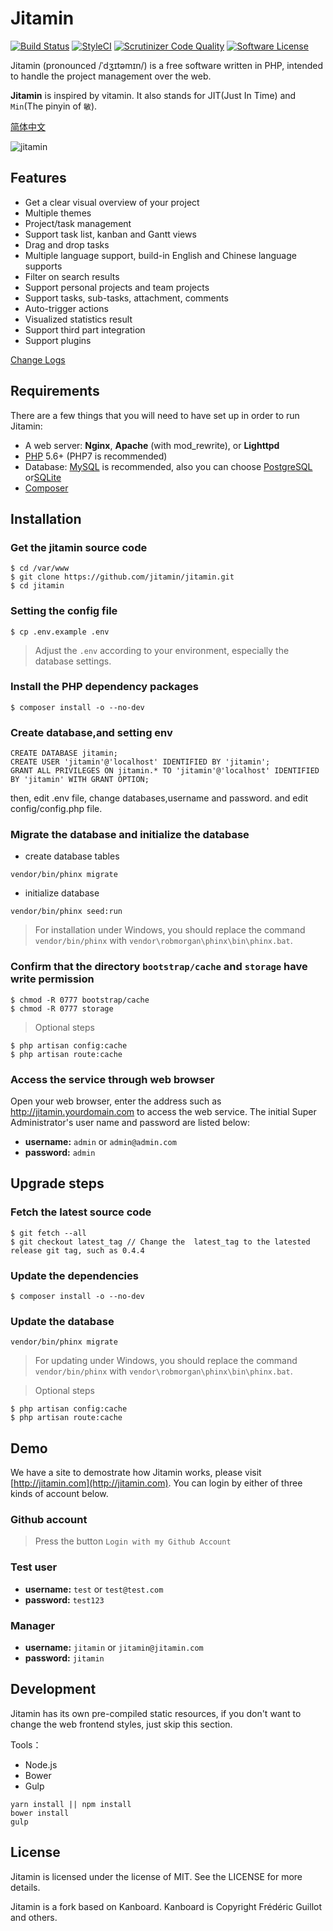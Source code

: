 Jitamin
========

[![Build Status](https://travis-ci.org/jitamin/jitamin.svg?branch=master)](https://travis-ci.org/jitamin/jitamin)
[![StyleCI](https://styleci.io/repos/72176201/shield?branch=master)](https://styleci.io/repos/72176201/)
[![Scrutinizer Code Quality](https://scrutinizer-ci.com/g/jitamin/jitamin/badges/quality-score.png?b=master)](https://scrutinizer-ci.com/g/jitamin/jitamin/?branch=master)
[![Software License](https://img.shields.io/badge/license-MIT-brightgreen.svg?style=flat-square)](LICENSE)

Jitamin (pronounced /ˈdʒɪtəmɪn/) is a free software written in PHP, intended to handle the project management over the web. 

**Jitamin** is inspired by vitamin. It also stands for JIT(Just In Time) and `Min`(The pinyin of `敏`).

[简体中文](https://github.com/jitamin/jitamin/blob/master/README-zh_CN.md)


![jitamin](http://jitamin.com/img/screenshot.png?v1)

## Features

* Get a clear visual overview of your project
* Multiple themes
* Project/task management
* Support task list, kanban and Gantt views
* Drag and drop tasks
* Multiple language support, build-in English and Chinese language supports
* Filter on search results
* Support personal projects and team projects
* Support tasks, sub-tasks, attachment, comments
* Auto-trigger actions
* Visualized statistics result
* Support third part integration
* Support plugins

[Change Logs](https://github.com/jitamin/jitamin/blob/master/ChangeLog.md)

## Requirements

There are a few things that you will need to have set up in order to run Jitamin:

- A web server: **Nginx**, **Apache** (with mod_rewrite), or **Lighttpd**
- [PHP](http://www.php.net) 5.6+ (PHP7 is recommended)
- Database: [MySQL](https://www.mysql.com) is recommended, also you can choose [PostgreSQL](http://www.postgresql.org) or[SQLite](https://www.sqlite.org)
- [Composer](https://getcomposer.org) 

## Installation

### Get the jitamin source code

```shell
$ cd /var/www
$ git clone https://github.com/jitamin/jitamin.git
$ cd jitamin
```

### Setting the config file

```shell
$ cp .env.example .env
```
> Adjust the `.env` according to your environment, especially the database settings.

### Install the PHP dependency packages

```shell
$ composer install -o --no-dev
```
### Create database,and setting env 
```shell
CREATE DATABASE jitamin;
CREATE USER 'jitamin'@'localhost' IDENTIFIED BY 'jitamin';
GRANT ALL PRIVILEGES ON jitamin.* TO 'jitamin'@'localhost' IDENTIFIED BY 'jitamin' WITH GRANT OPTION;
```
then, edit .env file, change databases,username and password.
and edit config/config.php file.

### Migrate the database and initialize the database

- create database tables
```shell
vendor/bin/phinx migrate
```

- initialize database
```shell
vendor/bin/phinx seed:run
```
> For installation under Windows, you should replace the command `vendor/bin/phinx` with `vendor\robmorgan\phinx\bin\phinx.bat`.

### Confirm that the directory `bootstrap/cache` and `storage` have write permission

```shell
$ chmod -R 0777 bootstrap/cache
$ chmod -R 0777 storage
```
> Optional steps

```shell
$ php artisan config:cache
$ php artisan route:cache
```

### Access the service through web browser

Open your web browser, enter the address such as http://jitamin.yourdomain.com to  access the web service.
The initial Super Administrator's user name and password are listed below:

- **username:** `admin` or `admin@admin.com`
- **password:** `admin`

## Upgrade steps

### Fetch the latest source code

```shell
$ git fetch --all
$ git checkout latest_tag // Change the  latest_tag to the latested release git tag, such as 0.4.4
```

### Update the dependencies

```shell
$ composer install -o --no-dev
```

### Update the database

```shell
vendor/bin/phinx migrate
```
> For updating under Windows, you should replace the command `vendor/bin/phinx` with `vendor\robmorgan\phinx\bin\phinx.bat`.

> Optional steps

```shell
$ php artisan config:cache
$ php artisan route:cache
```

## Demo

We have a site to demostrate how Jitamin works, please visit [http://jitamin.com](http://jitamin.com). You can login by either of three kinds of account below.

### Github account

> Press the button `Login with my Github Account`

### Test user

- **username:** `test` or `test@test.com`
- **password:** `test123`

### Manager

- **username:** `jitamin` or `jitamin@jitamin.com`
- **password:** `jitamin`

## Development

Jitamin has its own pre-compiled static resources, if you don't want to change the web frontend styles, just skip this section.

Tools：

- Node.js
- Bower
- Gulp

```shell
yarn install || npm install
bower install
gulp
```

## License

Jitamin is licensed under the license of MIT.  See the LICENSE for more details.

Jitamin is a fork based on Kanboard. Kanboard is Copyright Frédéric Guillot and others.

